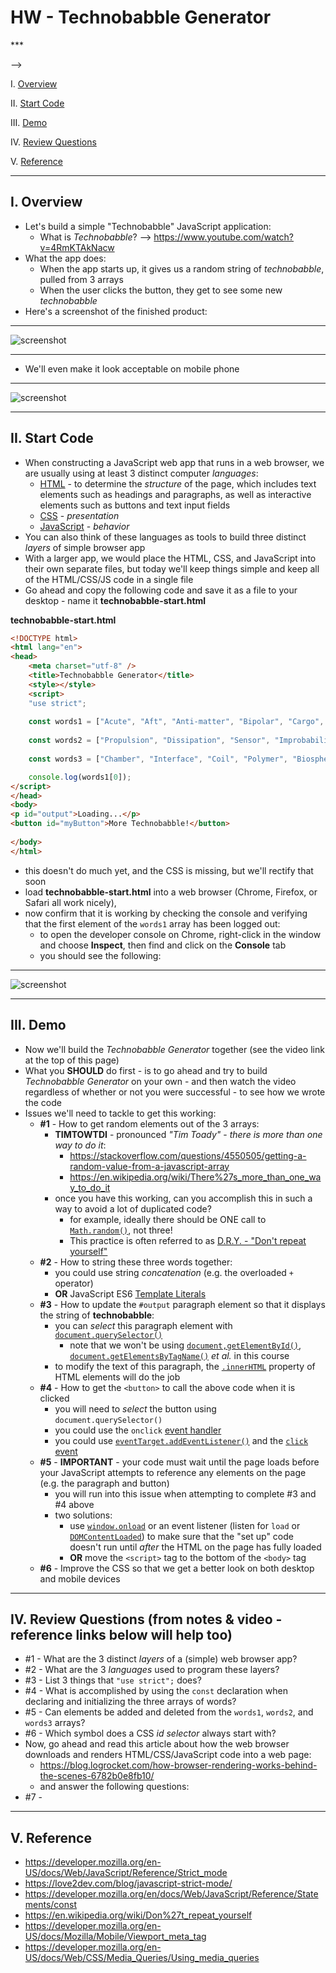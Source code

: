 # HW - Technobabble Generator

<!--- 

***The walkthrough video for this assignment is here -->*** 

-->

I. [Overview](#overview)

II. [Start Code](#start-code)

III. [Demo](#demo)

IV. [Review Questions](#review-questions)

V. [Reference](#reference)

<hr>

<a id="overview" />

## I. Overview

- Let's build a simple "Technobabble" JavaScript application:
  - What is *Technobabble*? --> https://www.youtube.com/watch?v=4RmKTAkNacw
- What the app does:
  - When the app starts up, it gives us a random string of *technobabble*, pulled from 3 arrays
  - When the user clicks the button, they get to see some new *technobabble*
- Here's a screenshot of the finished product:

<hr>

![screenshot](./_images/_technobabble/HW-technobabble-1.jpg)

<hr>

- We'll even make it look acceptable on mobile phone

<hr>

![screenshot](./_images/_technobabble/HW-technobabble-2.jpg)

<hr>

<a id="start-code" />

## II. Start Code

- When constructing a JavaScript web app that runs in a web browser, we are usually using at least 3 distinct computer *languages*:
  - [HTML](https://developer.mozilla.org/en-US/docs/Web/HTML) - to determine the *structure* of the page, which includes text elements such as headings and paragraphs, as well as interactive elements such as buttons and text input fields
  - [CSS](https://developer.mozilla.org/en-US/docs/Web/CSS) - *presentation*
  - [JavaScript](https://developer.mozilla.org/en-US/docs/Web/JavaScript) - *behavior*
- You can also think of these languages as tools to build three distinct *layers* of simple browser app
- With a larger app, we would place the HTML, CSS, and JavaScript into their own separate files, but today we'll keep things simple and keep all of the HTML/CSS/JS code in a single file 
- Go ahead and copy the following code and save it as a file to your desktop - name it **technobabble-start.html** 
  

**technobabble-start.html**
```html
<!DOCTYPE html>
<html lang="en">
<head>
	<meta charset="utf-8" />
	<title>Technobabble Generator</title>
	<style></style>
	<script>
	"use strict";
	
	const words1 = ["Acute", "Aft", "Anti-matter", "Bipolar", "Cargo", "Command", "Communication", "Computer", "Deuterium", "Dorsal", "Emergency", "Engineering", "Environmental", "Flight", "Fore", "Guidance", "Heat", "Impulse", "Increased", "Inertial", "Infinite", "Ionizing", "Isolinear", "Lateral", "Linear", "Matter", "Medical", "Navigational", "Optical", "Optimal", "Optional", "Personal", "Personnel", "Phased", "Reduced", "Science", "Ship's", "Shuttlecraft", "Structural", "Subspace", "Transporter", "Ventral"];
	
	const words2 = ["Propulsion", "Dissipation", "Sensor", "Improbability", "Buffer", "Graviton", "Replicator", "Matter", "Anti-matter", "Organic", "Power", "Silicon", "Holographic", "Transient", "Integrity", "Plasma", "Fusion", "Control", "Access", "Auto", "Destruct", "Isolinear", "Transwarp", "Energy", "Medical", "Environmental", "Coil", "Impulse", "Warp", "Phaser", "Operating", "Photon", "Deflector", "Integrity", "Control", "Bridge", "Dampening", "Display", "Beam", "Quantum", "Baseline", "Input"];
	
	const words3 = ["Chamber", "Interface", "Coil", "Polymer", "Biosphere", "Platform", "Thruster", "Deflector", "Replicator", "Tricorder", "Operation", "Array", "Matrix", "Grid", "Sensor", "Mode", "Panel", "Storage", "Conduit", "Pod", "Hatch", "Regulator", "Display", "Inverter", "Spectrum", "Generator", "Cloud", "Field", "Terminal", "Module", "Procedure", "System", "Diagnostic", "Device", "Beam", "Probe", "Bank", "Tie-In", "Facility", "Bay", "Indicator", "Cell"];

	console.log(words1[0]);
</script>
</head>
<body>
<p id="output">Loading...</p>
<button id="myButton">More Technobabble!</button>
	
</body>
</html>
```

- this doesn't do much yet, and the CSS is missing, but we'll rectify that soon
- load **technobabble-start.html** into a web browser (Chrome, Firefox, or Safari all work nicely), 
- now confirm that it is working by checking the console and verifying that the first element of the `words1` array has been logged out:
  - to open the developer console on Chrome, right-click in the window and choose **Inspect**, then find and click on the **Console** tab
  - you should see the following:

<hr>

![screenshot](./_images/_technobabble/HW-technobabble-3.jpg)

<hr>

<a id="demo" />

## III. Demo

- Now we'll build the *Technobabble Generator* together (see the video link at the top of this page)
- What you **SHOULD** do first - is to go ahead and try to build *Technobabble Generator*  on your own - and then watch the video regardless of whether or not you were successful - to see how we wrote the code
- Issues we'll need to tackle to get this working:
  - **#1** - How to get random elements out of the 3 arrays:
    - **TIMTOWTDI** - pronounced *"Tim Toady"* - *there is more than one way to do it*: 
      - https://stackoverflow.com/questions/4550505/getting-a-random-value-from-a-javascript-array
      - https://en.wikipedia.org/wiki/There%27s_more_than_one_way_to_do_it
    - once you have this working, can you accomplish this in such a way to avoid a lot of duplicated code?
      - for example, ideally there should be ONE call to [`Math.random()`](https://developer.mozilla.org/en-US/docs/Web/JavaScript/Reference/Global_Objects/Math/random), not three!
      - This practice is often referred to as [D.R.Y. - "Don't repeat yourself"](https://en.wikipedia.org/wiki/Don%27t_repeat_yourself)
  - **#2** - How to string these three words together:
    - you could use string *concatenation* (e.g. the overloaded `+` operator)
    - **OR** JavaScript ES6 [Template Literals](https://developer.mozilla.org/en-US/docs/Web/JavaScript/Reference/Template_literals)
  - **#3** - How to update the `#output` paragraph element so that it displays the string of **technobabble**:
    - you can *select* this paragraph element with [`document.querySelector()`](https://developer.mozilla.org/en-US/docs/Web/API/Document/querySelector)
      - note that we won't be using [`document,getElementById()`](https://developer.mozilla.org/en-US/docs/Web/API/Document/getElementById), [`document.getElementsByTagName()`](https://developer.mozilla.org/en-US/docs/Web/API/Document/getElementsByTagName) *et al.* in this course
    - to modify the text of this paragraph, the [`.innerHTML`](https://developer.mozilla.org/en-US/docs/Web/API/Element/innerHTML) property of HTML elements will do the job
  - **#4** - How to get the `<button>` to call the above code when it is clicked
    - you will need to *select* the button using `document.querySelector()`
    - you could use the `onclick` [event handler](https://developer.mozilla.org/en-US/docs/Web/Guide/Events/Event_handlers)
    - you could use [`eventTarget.addEventListener()`](https://developer.mozilla.org/en-US/docs/Web/API/EventTarget/addEventListener) and the [`click` event](https://developer.mozilla.org/en-US/docs/Web/API/Element/click_event)
  - **#5** - **IMPORTANT** - your code must wait until the page loads before your JavaScript attempts to reference any elements on the page (e.g. the paragraph and button) 
    - you will run into this issue when attempting to complete #3 and #4 above
    - two solutions:
      - use [`window.onload`](https://developer.mozilla.org/en-US/docs/Web/API/GlobalEventHandlers/onload) or an event listener (listen for `load` or [`DOMContentLoaded`](https://developer.mozilla.org/en-US/docs/Web/API/Window/DOMContentLoaded_event)) to make sure that the "set up" code doesn't run until *after* the HTML on the page has fully loaded
      - **OR** move the `<script>` tag to the bottom of the `<body>` tag
  - **#6** - Improve the CSS so that we get a better look on both desktop and mobile devices
 <hr> 	
 
 <a id="review-questions" />
 
## IV. Review Questions (from notes & video - reference links below will help too)

- #1 - What are the 3 distinct *layers* of a (simple) web browser app?
- #2 - What are the 3 *languages* used to program these layers?
- #3 - List 3 things that `"use strict";` does?
- #4 - What is accomplished by using the `const` declaration when declaring and initializing the three arrays of words?
- #5 - Can elements be added and deleted from the `words1`, `words2`, and `words3` arrays?
- #6 - Which symbol does a CSS *id selector* always start with?
- Now, go ahead and read this article about how the web browser downloads and renders HTML/CSS/JavaScript code into a web page:
  - https://blog.logrocket.com/how-browser-rendering-works-behind-the-scenes-6782b0e8fb10/ 
  - and answer the following questions:
- #7 -
  

<hr>

<a id="reference" />

## V. Reference

- https://developer.mozilla.org/en-US/docs/Web/JavaScript/Reference/Strict_mode
- https://love2dev.com/blog/javascript-strict-mode/
- https://developer.mozilla.org/en/docs/Web/JavaScript/Reference/Statements/const
- https://en.wikipedia.org/wiki/Don%27t_repeat_yourself
- https://developer.mozilla.org/en-US/docs/Mozilla/Mobile/Viewport_meta_tag
- https://developer.mozilla.org/en-US/docs/Web/CSS/Media_Queries/Using_media_queries
